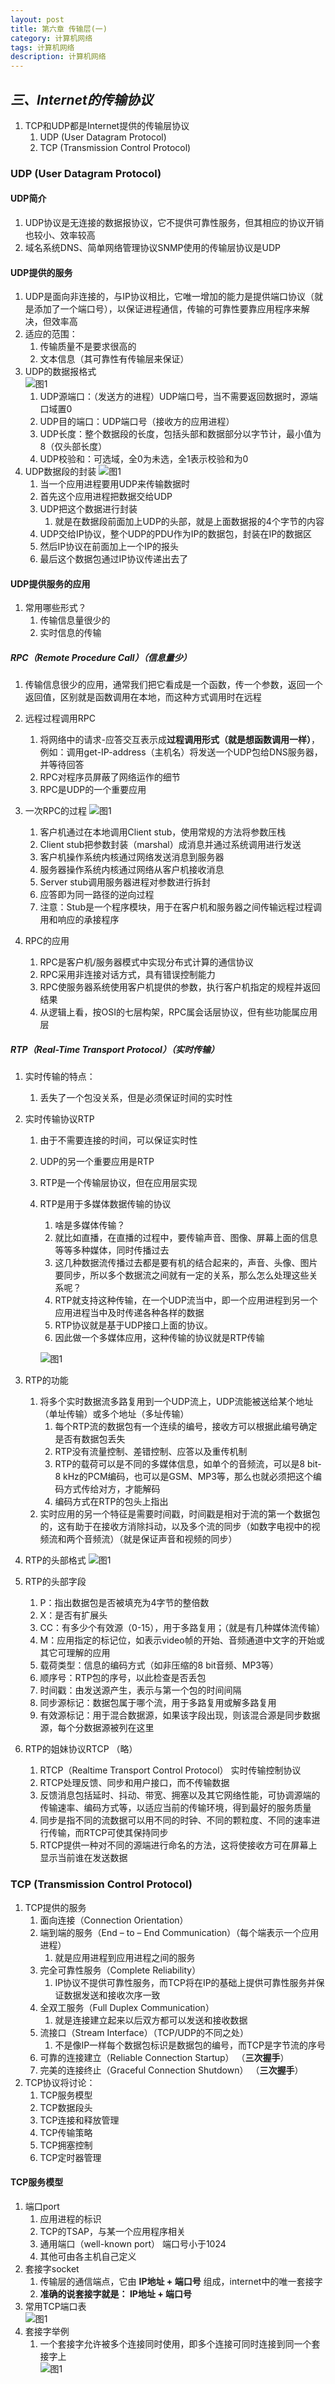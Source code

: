```yaml
---
layout: post
title: 第六章 传输层(一)
category: 计算机网络
tags: 计算机网络
description: 计算机网络
---
```



## ***三、Internet的传输协议***
1. TCP和UDP都是Internet提供的传输层协议
    1. UDP (User Datagram Protocol)
    2. TCP (Transmission Control Protocol) 

### UDP (User Datagram Protocol)

#### UDP简介
1. UDP协议是无连接的数据报协议，它不提供可靠性服务，但其相应的协议开销也较小、效率较高 
2. 域名系统DNS、简单网络管理协议SNMP使用的传输层协议是UDP

#### UDP提供的服务
1. UDP是面向非连接的，与IP协议相比，它唯一增加的能力是提供端口协议（就是添加了一个端口号），以保证进程通信，传输的可靠性要靠应用程序来解决，但效率高
2. 适应的范围：
    1. 传输质量不是要求很高的
    2. 文本信息（其可靠性有传输层来保证）
3. UDP的数据报格式        
    ![图1](https://raw.githubusercontent.com/zhoghua123/imgsBed/master/translate15.png)
    1. UDP源端口：（发送方的进程）UDP端口号，当不需要返回数据时，源端口域置0 
    2. UDP目的端口：UDP端口号（接收方的应用进程）
    3. UDP长度：整个数据段的长度，包括头部和数据部分以字节计，最小值为8（仅头部长度） 
    4. UDP校验和：可选域，全0为未选，全1表示校验和为0
4. UDP数据段的封装 
    ![图1](https://raw.githubusercontent.com/zhoghua123/imgsBed/master/translate16.png)
    1. 当一个应用进程要用UDP来传输数据时
    2. 首先这个应用进程把数据交给UDP
    3. UDP把这个数据进行封装
        1. 就是在数据段前面加上UDP的头部，就是上面数据报的4个字节的内容
    4. UDP交给IP协议，整个UDP的PDU作为IP的数据包，封装在IP的数据区
    5. 然后IP协议在前面加上一个IP的报头
    6. 最后这个数据包通过IP协议传递出去了
    
#### UDP提供服务的应用
1. 常用哪些形式？
    1. 传输信息量很少的
    2. 实时信息的传输

##### RPC（Remote Procedure Call）（信息量少）
1. 传输信息很少的应用，通常我们把它看成是一个函数，传一个参数，返回一个返回值，区别就是函数调用在本地，而这种方式调用时在远程
2. 远程过程调用RPC 
    1. 将网络中的请求-应答交互表示成**过程调用形式（就是想函数调用一样）**，例如：调用get-IP-address（主机名）将发送一个UDP包给DNS服务器，并等待回答
    2. RPC对程序员屏蔽了网络运作的细节
    3. RPC是UDP的一个重要应用
3. 一次RPC的过程 
    ![图1](https://raw.githubusercontent.com/zhoghua123/imgsBed/master/translate17.png)      
    
    1. 客户机通过在本地调用Client stub，使用常规的方法将参数压栈
    2. Client stub把参数封装（marshal）成消息并通过系统调用进行发送
    3. 客户机操作系统内核通过网络发送消息到服务器
    4. 服务器操作系统内核通过网络从客户机接收消息
    5. Server stub调用服务器进程对参数进行拆封
    6. 应答即为同一路径的逆向过程
    7. 注意：Stub是一个程序模块，用于在客户机和服务器之间传输远程过程调用和响应的承接程序
4. RPC的应用
    1. RPC是客户机/服务器模式中实现分布式计算的通信协议
    2. RPC采用非连接对话方式，具有错误控制能力
    3. RPC使服务器系统使用客户机提供的参数，执行客户机指定的规程并返回结果
    4. 从逻辑上看，按OSI的七层构架，RPC属会话层协议，但有些功能属应用层

##### RTP（Real-Time Transport Protocol）（实时传输）
1. 实时传输的特点： 
    1. 丢失了一个包没关系，但是必须保证时间的实时性
2. 实时传输协议RTP 
    1. 由于不需要连接的时间，可以保证实时性
    2. UDP的另一个重要应用是RTP
    3. RTP是一个传输层协议，但在应用层实现
    4. RTP是用于多媒体数据传输的协议
        1. 啥是多媒体传输？ 
        2. 就比如直播，在直播的过程中，要传输声音、图像、屏幕上面的信息等等多种媒体，同时传播过去
        3. 这几种数据流传播过去都是要有机的结合起来的，声音、头像、图片要同步，所以多个数据流之间就有一定的关系，那么怎么处理这些关系呢？
        4. RTP就支持这种传输，在一个UDP流当中，即一个应用进程到另一个应用进程当中及时传递各种各样的数据
        5. RTP协议就是基于UDP接口上面的协议。
        6. 因此做一个多媒体应用，这种传输的协议就是RTP传输
        
        ![图1](https://raw.githubusercontent.com/zhoghua123/imgsBed/master/translate18.png)

3. RTP的功能 
    1. 将多个实时数据流多路复用到一个UDP流上，UDP流能被送给某个地址（单址传输）或多个地址（多址传输）
        1. 每个RTP流的数据包有一个连续的编号，接收方可以根据此编号确定是否有数据包丢失
        2. RTP没有流量控制、差错控制、应答以及重传机制
        3. RTP的载荷可以是不同的多媒体信息，如单个的音频流，可以是8 bit-8 kHz的PCM编码，也可以是GSM、MP3等，那么也就必须把这个编码方式传给对方，才能解码
        4. 编码方式在RTP的包头上指出
    2. 实时应用的另一个特征是需要时间戳，时间戳是相对于流的第一个数据包的，这有助于在接收方消除抖动，以及多个流的同步（如数字电视中的视频流和两个音频流）（就是保证声音和视频的同步）
4. RTP的头部格式 
    ![图1](https://raw.githubusercontent.com/zhoghua123/imgsBed/master/translate19.png)
5. RTP的头部字段 
    1. P：指出数据包是否被填充为4字节的整倍数
    2. X：是否有扩展头
    3. CC：有多少个有效源（0-15），用于多路复用；（就是有几种媒体流传输）
    4. M：应用指定的标记位，如表示video帧的开始、音频通道中文字的开始或其它可理解的应用
    5. 载荷类型：信息的编码方式（如非压缩的8 bit音频、MP3等）
    6. 顺序号：RTP包的序号，以此检查是否丢包
    7. 时间戳：由发送源产生，表示与第一个包的时间间隔
    8. 同步源标记：数据包属于哪个流，用于多路复用或解多路复用
    9. 有效源标记：用于混合数据源，如果该字段出现，则该混合源是同步数据源，每个分数据源被列在这里
6. RTP的姐妹协议RTCP （略）
    1. RTCP（Realtime Transport Control Protocol）
实时传输控制协议
    2. RTCP处理反馈、同步和用户接口，而不传输数据
    3. 反馈消息包括延时、抖动、带宽、拥塞以及其它网络性能，可协调源端的传输速率、编码方式等，以适应当前的传输环境，得到最好的服务质量
    4. 同步是指不同的流数据可以用不同的时钟、不同的颗粒度、不同的速率进行传输，而RTCP可使其保持同步
    5. RTCP提供一种对不同的源端进行命名的方法，这将使接收方可在屏幕上显示当前谁在发送数据
    
### TCP (Transmission Control Protocol)
1. TCP提供的服务 
    1. 面向连接（Connection Orientation）
    2. 端到端的服务（End – to – End Communication）（每个端表示一个应用进程）
        1. 就是应用进程到应用进程之间的服务
    3. 完全可靠性服务（Complete Reliability）
        1. IP协议不提供可靠性服务，而TCP将在IP的基础上提供可靠性服务并保证数据发送和接收次序一致
    4. 全双工服务（Full Duplex Communication）
        1. 就是连接建立起来以后双方都可以发送和接收数据
    5. 流接口（Stream Interface）（TCP/UDP的不同之处） 
        1. 不是像IP一样每个数据包标识是数据包的编号，而TCP是字节流的序号
    6. 可靠的连接建立（Reliable Connection Startup） （**三次握手**）
    7. 完美的连接终止（Graceful Connection Shutdown） （**三次握手**）
2. TCP协议将讨论： 
    1. TCP服务模型 
    2. TCP数据段头 
    3. TCP连接和释放管理 
    4. TCP传输策略 
    5. TCP拥塞控制 
    6. TCP定时器管理 

#### TCP服务模型 
1. 端口port
    1. 应用进程的标识
    2. TCP的TSAP，与某一个应用程序相关
    2. 通用端口（well-known port） 端口号小于1024
    3. 其他可由各主机自己定义
2. 套接字socket 
    1. 传输层的通信端点，它由 **IP地址 + 端口号** 组成，internet中的唯一套接字
    2. **准确的说套接字就是： IP地址 + 端口号**
3. 常用TCP端口表     
    ![图1](https://raw.githubusercontent.com/zhoghua123/imgsBed/master/translate21.png)
4. 套接字举例 
    1. 一个套接字允许被多个连接同时使用，即多个连接可同时连接到同一个套接字上      
         ![图1](https://raw.githubusercontent.com/zhoghua123/imgsBed/master/translate20.png)


